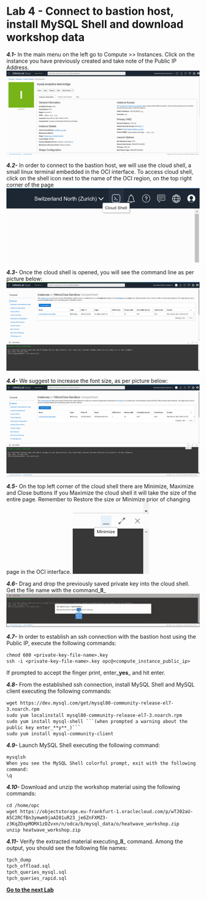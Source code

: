 # Lab 4 - Connect to bastion host, install MySQL Shell and download workshop data

_**4.1-**_ In the main menu on the left go to Compute >> Instances.
Click on the instance you have previously created and take note of the Public IP Address.
![](./images/HW16_ci.png)

_**4.2-**_ In order to connect to the bastion host, we will use the cloud shell, a small linux terminal embedded in the OCI interface.
To access cloud shell, click on the shell icon next to the name of the OCI region, on the top right corner of the page
![](./images/cloud-shell-1.png)

_**4.3-**_ Once the cloud shell is opened, you will see the command line as per picture below:
![](./images/cloud-shell-2.png)

_**4.4-**_ We suggest to increase the font size, as per picture below:
![](./images/cloud-shell-3.png)

_**4.5-**_ On the top left corner of the cloud shell there are Minimize, Maximize and Close buttons 
If you Maximize the cloud shell it will take the size of the entire page. Remember to Restore the size or Minimize prior of changing page in the OCI interface.
![](./images/cloud-shell-4.png)

_**4.6-**_ Drag and drop the previously saved private key into the cloud shell. Get the file name with the command_**ll**_
![](./images/cloud-shell-5.png)

_**4.7-**_ In order to establish an ssh connection with the bastion host using the Public IP, execute the following commands:
```
chmod 600 <private-key-file-name>.key
ssh -i <private-key-file-name>.key opc@<compute_instance_public_ip>
```

If prompted to accept the finger print, enter_**yes**_ and hit enter.

_**4.8-**_ From the established ssh connection, install MySQL Shell and MySQL client executing the following commands:
```
wget https://dev.mysql.com/get/mysql80-community-release-el7-3.noarch.rpm
sudo yum localinstall mysql80-community-release-el7-3.noarch.rpm
sudo yum install mysql-shell ```(when prompted a warning about the public key enter_**y**_)```
sudo yum install mysql-community-client
```

_**4.9-**_ Launch MySQL Shell executing the following command:
```
mysqlsh
When you see the MySQL Shell colorful prompt, exit with the following command:
\q
```

_**4.10-**_ Download and unzip the workshop material using the following commands:
```
cd /home/opc
wget https://objectstorage.eu-frankfurt-1.oraclecloud.com/p/wTJ02aU-A5C2RCfBn3ymwm9jaAI01uR23_je6ZnFXMZ3-z3KqZOxpMOMX1zDZvxn/n/odca/b/mysql_data/o/heatwave_workshop.zip
unzip heatwave_workshop.zip
```

_**4.11-**_ Verify the extracted material executing_**ll**_ command.
Among the output, you should see the following file names:
```
tpch_dump
tpch_offload.sql
tpch_queries_mysql.sql
tpch_queries_rapid.sql
```

**[Go to the next Lab](Lab5.md)**
